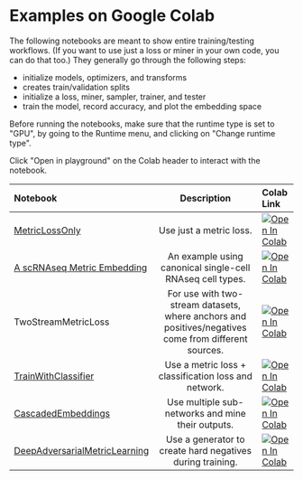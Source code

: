 # Examples on Google Colab
The following notebooks are meant to show entire training/testing workflows. (If you want to use just a loss or miner in your own code, you can do that too.) They generally go through the following steps:
- initialize models, optimizers, and transforms
- creates train/validation splits
- initialize a loss, miner, sampler, trainer, and tester
- train the model, record accuracy, and plot the embedding space

Before running the notebooks, make sure that the runtime type is set to "GPU", by going to the Runtime menu, and clicking on "Change runtime type".

Click "Open in playground" on the Colab header to interact with the notebook.

|Notebook|Description|Colab Link|
|:---|:---:|:---|
[MetricLossOnly](https://github.com/KevinMusgrave/pytorch-metric-learning/blob/master/examples/notebooks/MetricLossOnly.ipynb) | Use just a metric loss. |[![Open In Colab](https://colab.research.google.com/assets/colab-badge.svg)](https://colab.research.google.com/drive/1fwTC-GRW3X6QiJq6_abJ47On2f3s9e5e)
[A scRNAseq Metric Embedding](https://github.com/KevinMusgrave/pytorch-metric-learning/blob/master/examples/notebooks/scRNAseq_MetricEmbedding.ipynb) | An example using canonical single-cell RNAseq cell types. |[![Open In Colab](https://colab.research.google.com/assets/colab-badge.svg)](https://colab.research.google.com/drive/1DhSLDv6qXiLFKkSXKUFRjCEK1V4kPy0a)
TwoStreamMetricLoss | For use with two-stream datasets, where anchors and positives/negatives come from different sources. |[![Open In Colab](https://colab.research.google.com/assets/colab-badge.svg)](https://colab.research.google.com/drive/1moDUSeKY6teOrqSZPWUPJqjJcEGqqgKm)
[TrainWithClassifier](https://github.com/KevinMusgrave/pytorch-metric-learning/blob/master/examples/notebooks/TrainWithClassifier.ipynb) | Use a metric loss + classification loss and network. |[![Open In Colab](https://colab.research.google.com/assets/colab-badge.svg)](https://colab.research.google.com/drive/1o3VeS7lnpZudoxc6HU566LUvfdrbo5nC)
[CascadedEmbeddings](https://github.com/KevinMusgrave/pytorch-metric-learning/blob/master/examples/notebooks/CascadedEmbeddings.ipynb) | Use multiple sub-networks and mine their outputs. |[![Open In Colab](https://colab.research.google.com/assets/colab-badge.svg)](https://colab.research.google.com/drive/1P2Zq-sE07xvVAHihwVWQKIZ25NQoeRts)
[DeepAdversarialMetricLearning](https://github.com/KevinMusgrave/pytorch-metric-learning/blob/master/examples/notebooks/DeepAdversarialMetricLearning.ipynb) | Use a generator to create hard negatives during training. |[![Open In Colab](https://colab.research.google.com/assets/colab-badge.svg)](https://colab.research.google.com/drive/1qENr4zEoF_VfHw_2gv902ZuHZ657NGS8)
